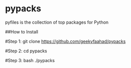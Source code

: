 # pypacks
pyfiles is the collection of top packages for Python

##How to Install

#Step 1:
git clone https://github.com/geekyfaahad/pypacks

#Step 2:
cd pypacks

#Step 3:
bash ./pypacks
